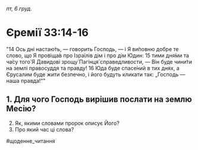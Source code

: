 
_пт, 6 груд._

# Єремії 33:14-16
"14 Ось дні настаю́ть, — говорить Господь, — і Я ви́повню добре те слово, що Я провіща́в про Ізраїлів дім і про дім Юдин:
15 тими дня́ми та ча́су того́ Я Давидові зрощу́ Пагінця́ справедливости, — Він буде чини́ти на землі правосуддя та правду!
16 Юда буде спасе́ний в тих днях, а Єрусалим буде жити безпечно, і його будуть кликати так: „Господь — наша правда!“"

## 1. Для чого Господь вирішив послати на землю Месію?
2. Як, якими словами пророк описує Його?
3. Про який час ці слова?

#щоденне_читання
